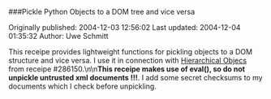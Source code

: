 ###Pickle Python Objects to a DOM tree and vice versa

Originally published: 2004-12-03 12:56:02
Last updated: 2004-12-04 01:35:32
Author: Uwe Schmitt

This receipe provides lightweight functions for pickling objects to a DOM structure and vice versa. I use it in connection with <a href="http://aspn.activestate.com/ASPN/Cookbook/Python/Recipe/286150">Hierarchical Objecs</a> from receipe #286150.\n\n<strong>This receipe makes use of eval(), so do not unpickle untrusted xml documents !!!</strong>. I add some secret checksums to my documents which I check before unpickling.